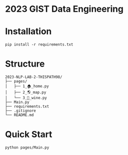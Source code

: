 # 2023 GIST Data Engineering

# Installation
```Shell
pip install -r requirements.txt
```

# Structure
```
2023-NLP-LAB-2-THISPATH98/
├── pages/
│   ├── 1_🏠_home.py
│   ├── 2_🌎_map.py
│   └── 3_🍷_wine.py
├── Main.py
├── requirements.txt
├── .gitignore
└── README.md
```

# Quick Start
```Shell
python pages/Main.py
```